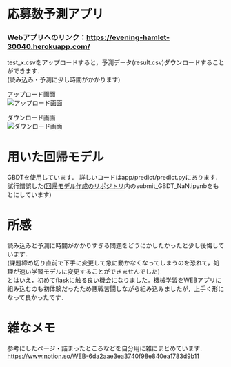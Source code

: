 # 応募数予測アプリ

### Webアプリへのリンク：https://evening-hamlet-30040.herokuapp.com/
test_x.csvをアップロードすると，予測データ(result.csv)ダウンロードすることができます．  
(読み込み・予測に少し時間がかかります)

アップロード画面  
![アップロード画面](https://user-images.githubusercontent.com/39262759/100361990-3037c900-303e-11eb-9c86-7efca2129155.png)


ダウンロード画面  
![ダウンロード画面](https://user-images.githubusercontent.com/39262759/100362042-4180d580-303e-11eb-9d0d-8e5285fdd7ed.png)

# 用いた回帰モデル

GBDTを使用しています．
詳しいコードはapp/predict/predict.pyにあります．  
試行錯誤した([回帰モデル作成のリポジトリ](https://github.com/NatsukiH/apply_prediction)内のsubmit_GBDT_NaN.ipynbをもとにしています)

# 所感
読み込みと予測に時間がかかりすぎる問題をどうにかしたかったと少し後悔しています．  
(課題締め切り直前で下手に変更して急に動かなくなってしまうのを恐れて，処理が速い学習モデルに変更することができませんでした)  
とはいえ，初めてflaskに触る良い機会になりました．機械学習をWEBアプリに組み込むのも初体験だったため悪戦苦闘しながら組み込みましたが，上手く形になって良かったです．  

# 雑なメモ
参考にしたページ・詰まったところなどを自分用に雑にまとめています．  
https://www.notion.so/WEB-6da2aae3ea3740f98e840ea1783d9b11

